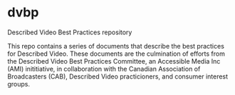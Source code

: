 # dvbp
Described Video Best Practices repository

This repo contains a series of documents that describe the best practices for Described Video. These documents are the culmination of efforts from the Described Video Best Practices Committee, an Accessible Media Inc (AMI) inititiative, in collaboration with the Canadian Association of Broadcasters (CAB), Described Video practicioners, and consumer interest groups.


